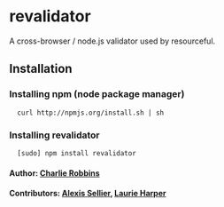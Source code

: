 # revalidator

A cross-browser / node.js validator used by resourceful.

## Installation

### Installing npm (node package manager)
```
  curl http://npmjs.org/install.sh | sh
```

### Installing revalidator
```
  [sudo] npm install revalidator
```

#### Author: [Charlie Robbins](http://nodejitsu.com)
#### Contributors: [Alexis Sellier](http://cloudhead.io), [Laurie Harper](http://laurie.holoweb.net/)